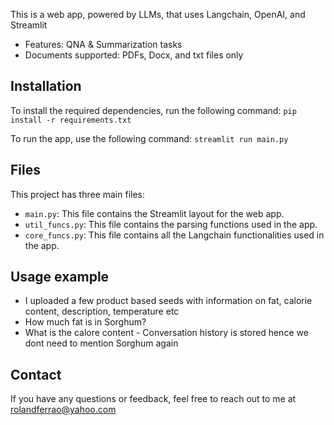 This is a web app, powered by LLMs, that uses Langchain, OpenAI, and Streamlit
  - Features: QNA & Summarization tasks 
  - Documents supported: PDFs, Docx, and txt files only

## Installation
To install the required dependencies, run the following command:
`pip install -r requirements.txt`

To run the app, use the following command:
`streamlit run main.py`

## Files
This project has three main files:
- `main.py`: This file contains the Streamlit layout for the web app.
- `util_funcs.py`: This file contains the parsing functions used in the app.
- `core_funcs.py`: This file contains all the Langchain functionalities used in the app.

## Usage example
- I uploaded a few product based seeds with information on fat, calorie content, description, temperature etc
- How much fat is in Sorghum?
- What is the calore content - Conversation history is stored hence we dont need to mention Sorghum again

## Contact
If you have any questions or feedback, feel free to reach out to me at rolandferrao@yahoo.com